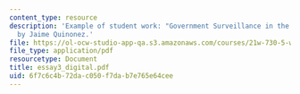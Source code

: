 ```yaml
---
content_type: resource
description: 'Example of student work: "Government Surveillance in the Digital Age"
  by Jaime Quinonez.'
file: https://ol-ocw-studio-app-qa.s3.amazonaws.com/courses/21w-730-5-writing-on-contemporary-issues-imagining-the-future-fall-2007/6f7c6c4b72dac050f7dab7e765e64cee_essay3_digital.pdf
file_type: application/pdf
resourcetype: Document
title: essay3_digital.pdf
uid: 6f7c6c4b-72da-c050-f7da-b7e765e64cee
---
```


